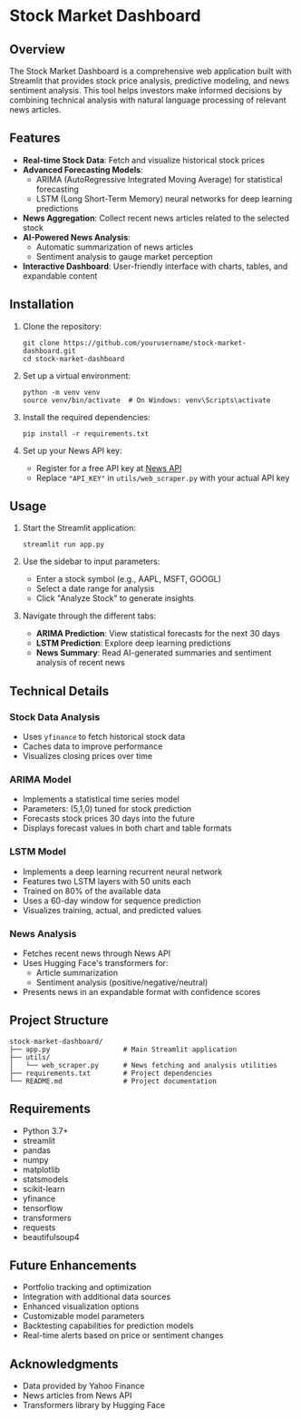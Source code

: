 # Stock Market Dashboard

## Overview

The Stock Market Dashboard is a comprehensive web application built with Streamlit that provides stock price analysis, predictive modeling, and news sentiment analysis. This tool helps investors make informed decisions by combining technical analysis with natural language processing of relevant news articles.

## Features

- **Real-time Stock Data**: Fetch and visualize historical stock prices
- **Advanced Forecasting Models**: 
  - ARIMA (AutoRegressive Integrated Moving Average) for statistical forecasting
  - LSTM (Long Short-Term Memory) neural networks for deep learning predictions
- **News Aggregation**: Collect recent news articles related to the selected stock
- **AI-Powered News Analysis**:
  - Automatic summarization of news articles
  - Sentiment analysis to gauge market perception
- **Interactive Dashboard**: User-friendly interface with charts, tables, and expandable content

## Installation

1. Clone the repository:
   ```
   git clone https://github.com/yourusername/stock-market-dashboard.git
   cd stock-market-dashboard
   ```

2. Set up a virtual environment:
   ```
   python -m venv venv
   source venv/bin/activate  # On Windows: venv\Scripts\activate
   ```

3. Install the required dependencies:
   ```
   pip install -r requirements.txt
   ```

4. Set up your News API key:
   - Register for a free API key at [News API](https://newsapi.org/)
   - Replace `"API_KEY"` in `utils/web_scraper.py` with your actual API key

## Usage

1. Start the Streamlit application:
   ```
   streamlit run app.py
   ```

2. Use the sidebar to input parameters:
   - Enter a stock symbol (e.g., AAPL, MSFT, GOOGL)
   - Select a date range for analysis
   - Click "Analyze Stock" to generate insights

3. Navigate through the different tabs:
   - **ARIMA Prediction**: View statistical forecasts for the next 30 days
   - **LSTM Prediction**: Explore deep learning predictions
   - **News Summary**: Read AI-generated summaries and sentiment analysis of recent news

## Technical Details

### Stock Data Analysis
- Uses `yfinance` to fetch historical stock data
- Caches data to improve performance
- Visualizes closing prices over time

### ARIMA Model
- Implements a statistical time series model
- Parameters: (5,1,0) tuned for stock prediction
- Forecasts stock prices 30 days into the future
- Displays forecast values in both chart and table formats

### LSTM Model
- Implements a deep learning recurrent neural network
- Features two LSTM layers with 50 units each
- Trained on 80% of the available data
- Uses a 60-day window for sequence prediction
- Visualizes training, actual, and predicted values

### News Analysis
- Fetches recent news through News API
- Uses Hugging Face's transformers for:
  - Article summarization
  - Sentiment analysis (positive/negative/neutral)
- Presents news in an expandable format with confidence scores

## Project Structure

```
stock-market-dashboard/
├── app.py                  # Main Streamlit application
├── utils/
│   └── web_scraper.py      # News fetching and analysis utilities
├── requirements.txt        # Project dependencies
└── README.md               # Project documentation
```

## Requirements

- Python 3.7+
- streamlit
- pandas
- numpy
- matplotlib
- statsmodels
- scikit-learn
- yfinance
- tensorflow
- transformers
- requests
- beautifulsoup4

## Future Enhancements

- Portfolio tracking and optimization
- Integration with additional data sources
- Enhanced visualization options
- Customizable model parameters
- Backtesting capabilities for prediction models
- Real-time alerts based on price or sentiment changes

## Acknowledgments

- Data provided by Yahoo Finance
- News articles from News API
- Transformers library by Hugging Face
